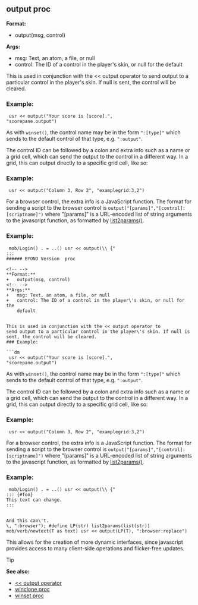 ## output proc

<!-- -->
**Format:**
+   output(msg, control)
<!-- -->
**Args:**
+   msg: Text, an atom, a file, or null
+   control: The ID of a control in the player\'s skin, or null for the
    default


This is used in conjunction with the << output operator to
send output to a particular control in the player\'s skin. If null is
sent, the control will be cleared.
### Example:

```dm
 usr << output("Your score is [score].",
"scorepane.output") 
```
 

As with `winset()`, the
control name may be in the form `":[type]"` which sends to the default
control of that type, e.g. `":output"`. 

The control ID can be
followed by a colon and extra info such as a name or a grid cell, which
can send the output to the control in a different way. In a grid, this
can output directly to a specific grid cell, like so:
### Example:

```dm
 usr << output("Column 3, Row 2", "examplegrid:3,2")

```
 

For a browser control, the extra info is a
JavaScript function. The format for sending a script to the browser
control is `output("[params]","[control]:[scriptname]")` where
"[params]" is a URL-encoded list of string arguments to the
javascript function, as formatted by
[list2params()](/ref/proc/list2params.md).
### Example:

```dm
 mob/Login() . = ..() usr << output(\\ {"
::: 
###### BYOND Version  proc

<!-- -->
**Format:**
+   output(msg, control)
<!-- -->
**Args:**
+   msg: Text, an atom, a file, or null
+   control: The ID of a control in the player\'s skin, or null for the
    default


This is used in conjunction with the << output operator to
send output to a particular control in the player\'s skin. If null is
sent, the control will be cleared.
### Example:

```dm
 usr << output("Your score is [score].",
"scorepane.output") 
```
 

As with `winset()`, the
control name may be in the form `":[type]"` which sends to the default
control of that type, e.g. `":output"`. 

The control ID can be
followed by a colon and extra info such as a name or a grid cell, which
can send the output to the control in a different way. In a grid, this
can output directly to a specific grid cell, like so:
### Example:

```dm
 usr << output("Column 3, Row 2", "examplegrid:3,2")

```
 

For a browser control, the extra info is a
JavaScript function. The format for sending a script to the browser
control is `output("[params]","[control]:[scriptname]")` where
"[params]" is a URL-encoded list of string arguments to the
javascript function, as formatted by
[list2params()](/ref/proc/list2params.md).
### Example:

```dm
 mob/Login() . = ..() usr << output(\\ {"
::: {#foo}
This text can change.
:::


And this can\'t.
\, ":browser"); #define LP(str) list2params(list(str))
mob/verb/newtext(T as text) usr << output(LP(T), ":browser:replace")

```
 

This allows for the creation of more dynamic
interfaces, since javascript provides access to many client-side
operations and flicker-free updates.

> [!TIP] 
> **See also:**
> +   [<< output operator](/ref/operator/%3c%3c/output.md) 
> +   [winclone proc](/ref/proc/winclone.md) 
> +   [winset proc](/ref/proc/winset.md) 